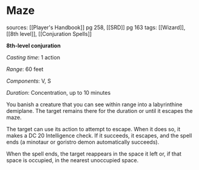 # Maze
sources: [[Player's Handbook]] pg 258, [[SRD]] pg 163
tags: [[Wizard]], [[8th level]], [[Conjuration Spells]]

**8th-level conjuration**

*Casting time*: 1 action

*Range*: 60 feet

*Components*: V, S

*Duration*: Concentration, up to 10 minutes

You banish a creature that you can see within range into a labyrinthine demiplane. The target remains there for the duration or until it escapes the maze.

The target can use its action to attempt to escape. When it does so, it makes a DC 20 Intelligence check. If it succeeds, it escapes, and the spell ends (a minotaur or goristro demon automatically succeeds).

When the spell ends, the target reappears in the space it left or, if that space is occupied, in the nearest unoccupied space.
